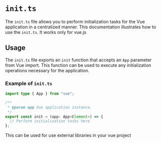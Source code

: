 # `init.ts`

The `init.ts` file allows you to perform initialization tasks for the Vue application in a centralized manner. This documentation illustrates how to use the `init.ts`. It works only for vue.js

## Usage

The `init.ts` file exports an `init` function that accepts an `App` parameter from Vue import. This function can be used to execute any initialization operations necessary for the application.

### Example of `init.ts`

```typescript
import type { App } from "vue";

/**
 * @param app Vue application instance.
 */
export const init = (app: App<Element>) => {
  // Perform initialization tasks here
};
```

This can be used for use external libraries in your vue project

